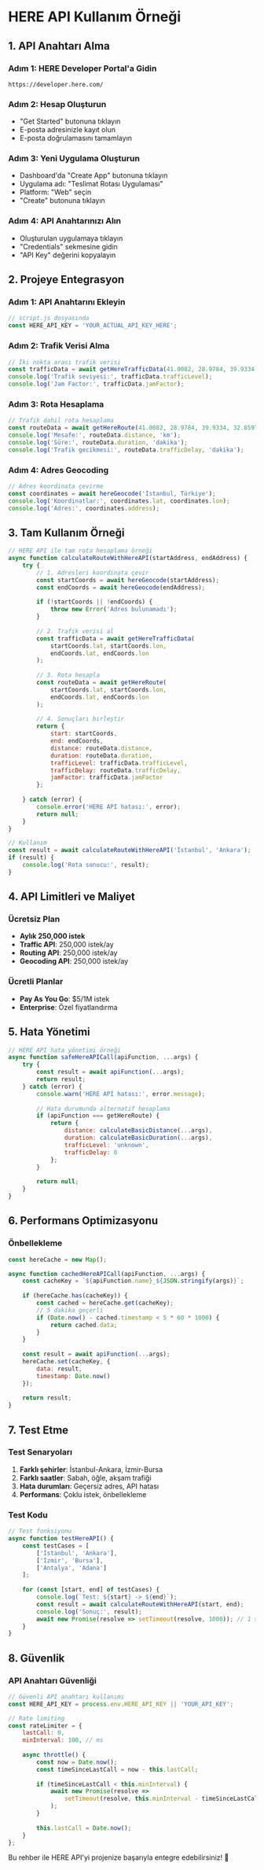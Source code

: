 # HERE API Kullanım Örneği

## 1. API Anahtarı Alma

### Adım 1: HERE Developer Portal'a Gidin
```
https://developer.here.com/
```

### Adım 2: Hesap Oluşturun
- "Get Started" butonuna tıklayın
- E-posta adresinizle kayıt olun
- E-posta doğrulamasını tamamlayın

### Adım 3: Yeni Uygulama Oluşturun
- Dashboard'da "Create App" butonuna tıklayın
- Uygulama adı: "Teslimat Rotası Uygulaması"
- Platform: "Web" seçin
- "Create" butonuna tıklayın

### Adım 4: API Anahtarınızı Alın
- Oluşturulan uygulamaya tıklayın
- "Credentials" sekmesine gidin
- "API Key" değerini kopyalayın

## 2. Projeye Entegrasyon

### Adım 1: API Anahtarını Ekleyin
```javascript
// script.js dosyasında
const HERE_API_KEY = 'YOUR_ACTUAL_API_KEY_HERE';
```

### Adım 2: Trafik Verisi Alma
```javascript
// İki nokta arası trafik verisi
const trafficData = await getHereTrafficData(41.0082, 28.9784, 39.9334, 32.8597);
console.log('Trafik seviyesi:', trafficData.trafficLevel);
console.log('Jam Factor:', trafficData.jamFactor);
```

### Adım 3: Rota Hesaplama
```javascript
// Trafik dahil rota hesaplama
const routeData = await getHereRoute(41.0082, 28.9784, 39.9334, 32.8597);
console.log('Mesafe:', routeData.distance, 'km');
console.log('Süre:', routeData.duration, 'dakika');
console.log('Trafik gecikmesi:', routeData.trafficDelay, 'dakika');
```

### Adım 4: Adres Geocoding
```javascript
// Adres koordinata çevirme
const coordinates = await hereGeocode('İstanbul, Türkiye');
console.log('Koordinatlar:', coordinates.lat, coordinates.lon);
console.log('Adres:', coordinates.address);
```

## 3. Tam Kullanım Örneği

```javascript
// HERE API ile tam rota hesaplama örneği
async function calculateRouteWithHereAPI(startAddress, endAddress) {
    try {
        // 1. Adresleri koordinata çevir
        const startCoords = await hereGeocode(startAddress);
        const endCoords = await hereGeocode(endAddress);
        
        if (!startCoords || !endCoords) {
            throw new Error('Adres bulunamadı');
        }
        
        // 2. Trafik verisi al
        const trafficData = await getHereTrafficData(
            startCoords.lat, startCoords.lon,
            endCoords.lat, endCoords.lon
        );
        
        // 3. Rota hesapla
        const routeData = await getHereRoute(
            startCoords.lat, startCoords.lon,
            endCoords.lat, endCoords.lon
        );
        
        // 4. Sonuçları birleştir
        return {
            start: startCoords,
            end: endCoords,
            distance: routeData.distance,
            duration: routeData.duration,
            trafficLevel: trafficData.trafficLevel,
            trafficDelay: routeData.trafficDelay,
            jamFactor: trafficData.jamFactor
        };
        
    } catch (error) {
        console.error('HERE API hatası:', error);
        return null;
    }
}

// Kullanım
const result = await calculateRouteWithHereAPI('İstanbul', 'Ankara');
if (result) {
    console.log('Rota sonucu:', result);
}
```

## 4. API Limitleri ve Maliyet

### Ücretsiz Plan
- **Aylık 250,000 istek**
- **Traffic API**: 250,000 istek/ay
- **Routing API**: 250,000 istek/ay
- **Geocoding API**: 250,000 istek/ay

### Ücretli Planlar
- **Pay As You Go**: $5/1M istek
- **Enterprise**: Özel fiyatlandırma

## 5. Hata Yönetimi

```javascript
// HERE API hata yönetimi örneği
async function safeHereAPICall(apiFunction, ...args) {
    try {
        const result = await apiFunction(...args);
        return result;
    } catch (error) {
        console.warn('HERE API hatası:', error.message);
        
        // Hata durumunda alternatif hesaplama
        if (apiFunction === getHereRoute) {
            return {
                distance: calculateBasicDistance(...args),
                duration: calculateBasicDuration(...args),
                trafficLevel: 'unknown',
                trafficDelay: 0
            };
        }
        
        return null;
    }
}
```

## 6. Performans Optimizasyonu

### Önbellekleme
```javascript
const hereCache = new Map();

async function cachedHereAPICall(apiFunction, ...args) {
    const cacheKey = `${apiFunction.name}_${JSON.stringify(args)}`;
    
    if (hereCache.has(cacheKey)) {
        const cached = hereCache.get(cacheKey);
        // 5 dakika geçerli
        if (Date.now() - cached.timestamp < 5 * 60 * 1000) {
            return cached.data;
        }
    }
    
    const result = await apiFunction(...args);
    hereCache.set(cacheKey, {
        data: result,
        timestamp: Date.now()
    });
    
    return result;
}
```

## 7. Test Etme

### Test Senaryoları
1. **Farklı şehirler**: İstanbul-Ankara, İzmir-Bursa
2. **Farklı saatler**: Sabah, öğle, akşam trafiği
3. **Hata durumları**: Geçersiz adres, API hatası
4. **Performans**: Çoklu istek, önbellekleme

### Test Kodu
```javascript
// Test fonksiyonu
async function testHereAPI() {
    const testCases = [
        ['İstanbul', 'Ankara'],
        ['İzmir', 'Bursa'],
        ['Antalya', 'Adana']
    ];
    
    for (const [start, end] of testCases) {
        console.log(`Test: ${start} -> ${end}`);
        const result = await calculateRouteWithHereAPI(start, end);
        console.log('Sonuç:', result);
        await new Promise(resolve => setTimeout(resolve, 1000)); // 1 saniye bekle
    }
}
```

## 8. Güvenlik

### API Anahtarı Güvenliği
```javascript
// Güvenli API anahtarı kullanımı
const HERE_API_KEY = process.env.HERE_API_KEY || 'YOUR_API_KEY';

// Rate limiting
const rateLimiter = {
    lastCall: 0,
    minInterval: 100, // ms
    
    async throttle() {
        const now = Date.now();
        const timeSinceLastCall = now - this.lastCall;
        
        if (timeSinceLastCall < this.minInterval) {
            await new Promise(resolve => 
                setTimeout(resolve, this.minInterval - timeSinceLastCall)
            );
        }
        
        this.lastCall = Date.now();
    }
};
```

Bu rehber ile HERE API'yi projenize başarıyla entegre edebilirsiniz! 🚀 
